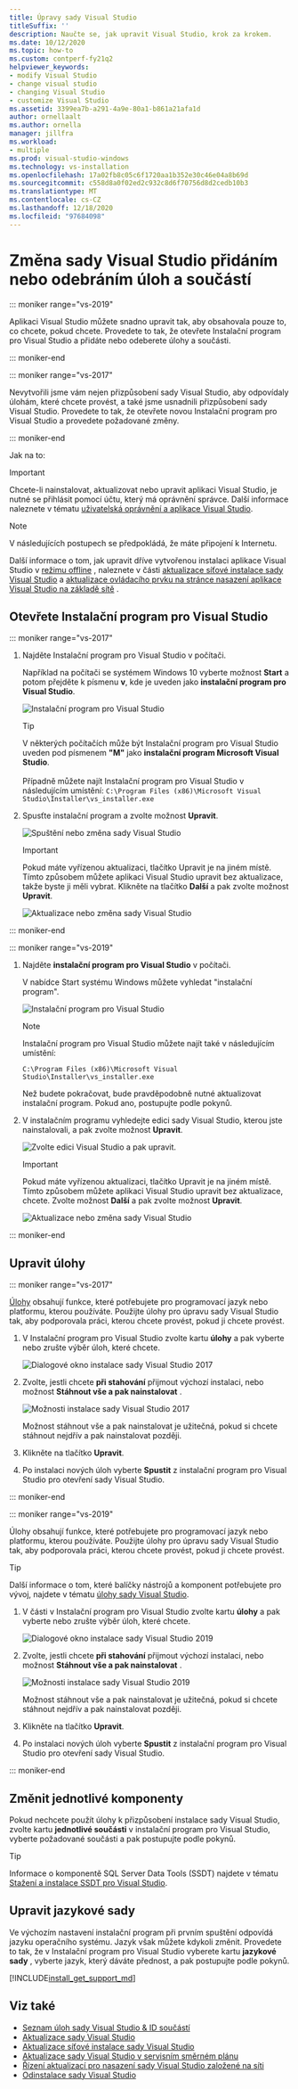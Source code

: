 ```yaml
---
title: Úpravy sady Visual Studio
titleSuffix: ''
description: Naučte se, jak upravit Visual Studio, krok za krokem.
ms.date: 10/12/2020
ms.topic: how-to
ms.custom: contperf-fy21q2
helpviewer_keywords:
- modify Visual Studio
- change visual studio
- changing Visual Studio
- customize Visual Studio
ms.assetid: 3399ea7b-a291-4a9e-80a1-b861a21afa1d
author: ornellaalt
ms.author: ornella
manager: jillfra
ms.workload:
- multiple
ms.prod: visual-studio-windows
ms.technology: vs-installation
ms.openlocfilehash: 17a02fb8c05c6f1720aa1b352e30c46e04a8b69d
ms.sourcegitcommit: c558d8a0f02ed2c932c8d6f70756d8d2cedb10b3
ms.translationtype: MT
ms.contentlocale: cs-CZ
ms.lasthandoff: 12/18/2020
ms.locfileid: "97684098"
---
```

# <a name="modify-visual-studio-by-adding-or-removing-workloads-and-components"></a>Změna sady Visual Studio přidáním nebo odebráním úloh a součástí

::: moniker range="vs-2019"

Aplikaci Visual Studio můžete snadno upravit tak, aby obsahovala pouze to, co chcete, pokud chcete. Provedete to tak, že otevřete Instalační program pro Visual Studio a přidáte nebo odeberete úlohy a součásti.

::: moniker-end

::: moniker range="vs-2017"

Nevytvořili jsme vám nejen přizpůsobení sady Visual Studio, aby odpovídaly úlohám, které chcete provést, a také jsme usnadnili přizpůsobení sady Visual Studio. Provedete to tak, že otevřete novou Instalační program pro Visual Studio a provedete požadované změny.

::: moniker-end

Jak na to:

>[!IMPORTANT]
>Chcete-li nainstalovat, aktualizovat nebo upravit aplikaci Visual Studio, je nutné se přihlásit pomocí účtu, který má oprávnění správce. Další informace naleznete v tématu [uživatelská oprávnění a aplikace Visual Studio](../ide/user-permissions-and-visual-studio.md).

>[!NOTE]
> V následujících postupech se předpokládá, že máte připojení k Internetu.
>
> Další informace o tom, jak upravit dříve vytvořenou instalaci aplikace Visual Studio v [režimu offline](create-an-offline-installation-of-visual-studio.md) , naleznete v části [aktualizace síťové instalace sady Visual Studio](update-a-network-installation-of-visual-studio.md) a [aktualizace ovládacího prvku na stránce nasazení aplikace Visual Studio na základě sítě](controlling-updates-to-visual-studio-deployments.md) .

## <a name="open-the-visual-studio-installer"></a>Otevřete Instalační program pro Visual Studio

::: moniker range="vs-2017"

1. Najděte Instalační program pro Visual Studio v počítači.

     Například na počítači se systémem Windows 10 vyberte možnost **Start** a potom přejděte k písmenu **v**, kde je uveden jako **instalační program pro Visual Studio**.

     ![Instalační program pro Visual Studio](media/locate-the-visual-studio-installer.png "Vyhledání instalačního programu Microsoft Visual Studio")

     >[!TIP]
     >V některých počítačích může být Instalační program pro Visual Studio uveden pod písmenem **"M"** jako **instalační program Microsoft Visual Studio**.<br/><br/> Případně můžete najít Instalační program pro Visual Studio v následujícím umístění: `C:\Program Files (x86)\Microsoft Visual Studio\Installer\vs_installer.exe`

1. Spusťte instalační program a zvolte možnost **Upravit**.

     ![Spuštění nebo změna sady Visual Studio](media/modify-visual-studio.png "Úpravy sady Visual Studio 2017")

     > [!IMPORTANT]
     > Pokud máte vyřízenou aktualizaci, tlačítko Upravit je na jiném místě. Tímto způsobem můžete aplikaci Visual Studio upravit bez aktualizace, takže byste ji měli vybrat. Klikněte na tlačítko **Další** a pak zvolte možnost **Upravit**.
     >
     > ![Aktualizace nebo změna sady Visual Studio](media/modify-or-update-visual-studio.png "Aktualizace nebo změna sady Visual Studio 2017")

::: moniker-end

::: moniker range="vs-2019"

1. Najděte **instalační program pro Visual Studio** v počítači.

     V nabídce Start systému Windows můžete vyhledat "instalační program".

     ![Instalační program pro Visual Studio](media/vs-2019/visual-studio-installer.png "Vyhledejte Instalační program pro Visual Studio")

     > [!NOTE]
     > Instalační program pro Visual Studio můžete najít také v následujícím umístění:
     >
     > `C:\Program Files (x86)\Microsoft Visual Studio\Installer\vs_installer.exe`

    Než budete pokračovat, bude pravděpodobně nutné aktualizovat instalační program. Pokud ano, postupujte podle pokynů.

1. V instalačním programu vyhledejte edici sady Visual Studio, kterou jste nainstalovali, a pak zvolte možnost **Upravit**.

     ![Zvolte edici Visual Studio a pak upravit.](media/vs-2019/vs-installer-modify.png "Zvolte edici Visual Studio 2019 a pak upravte")

     > [!IMPORTANT]
     > Pokud máte vyřízenou aktualizaci, tlačítko Upravit je na jiném místě. Tímto způsobem můžete aplikaci Visual Studio upravit bez aktualizace, chcete. Zvolte možnost **Další** a pak zvolte možnost **Upravit**.
     >
     > ![Aktualizace nebo změna sady Visual Studio](media/vs-2019/modify-update-visual-studio.png "Aktualizace nebo změna sady Visual Studio 2019")

::: moniker-end

## <a name="modify-workloads"></a>Upravit úlohy

::: moniker range="vs-2017"

 [Úlohy](https://visualstudio.microsoft.com/vs/support/selecting-workloads-visual-studio-2017/) obsahují funkce, které potřebujete pro programovací jazyk nebo platformu, kterou používáte. Použijte úlohy pro úpravu sady Visual Studio tak, aby podporovala práci, kterou chcete provést, pokud ji chcete provést.

1. V Instalační program pro Visual Studio zvolte kartu **úlohy** a pak vyberte nebo zrušte výběr úloh, které chcete.

    ![Dialogové okno instalace sady Visual Studio 2017](media/modify-workloads.png "Výběr úlohy v aplikaci Visual Studio 2019")

1. Zvolte, jestli chcete **při stahování** přijmout výchozí instalaci, nebo možnost **Stáhnout vše a pak nainstalovat** .

    ![Možnosti instalace sady Visual Studio 2017](media/vs-2019/vs-installer-choose-install-or-download.png "Zvolit instalaci během stahování nebo ke stažení a pozdější instalaci")

    Možnost stáhnout vše a pak nainstalovat je užitečná, pokud si chcete stáhnout nejdřív a pak nainstalovat později.

1. Klikněte na tlačítko **Upravit**.

1. Po instalaci nových úloh vyberte **Spustit** z instalační program pro Visual Studio pro otevření sady Visual Studio.

::: moniker-end

::: moniker range="vs-2019"

 Úlohy obsahují funkce, které potřebujete pro programovací jazyk nebo platformu, kterou používáte. Použijte úlohy pro úpravu sady Visual Studio tak, aby podporovala práci, kterou chcete provést, pokud ji chcete provést.

 > [!TIP]
>Další informace o tom, které balíčky nástrojů a komponent potřebujete pro vývoj, najdete v tématu [úlohy sady Visual Studio](https://visualstudio.microsoft.com/vs/#workloads).

1. V části v Instalační program pro Visual Studio zvolte kartu **úlohy** a pak vyberte nebo zrušte výběr úloh, které chcete.

    ![Dialogové okno instalace sady Visual Studio 2019](media/vs-2019/vs-installer-modify-workloads.png "Výběr úlohy v aplikaci Visual Studio 2019")

1. Zvolte, jestli chcete **při stahování** přijmout výchozí instalaci, nebo možnost **Stáhnout vše a pak nainstalovat** .

    ![Možnosti instalace sady Visual Studio 2019](media/vs-2019/vs-installer-choose-install-or-download.png "Zvolit instalaci během stahování nebo ke stažení a pozdější instalaci")

    Možnost stáhnout vše a pak nainstalovat je užitečná, pokud si chcete stáhnout nejdřív a pak nainstalovat později.

1. Klikněte na tlačítko **Upravit**.

1. Po instalaci nových úloh vyberte **Spustit** z instalační program pro Visual Studio pro otevření sady Visual Studio.

::: moniker-end

## <a name="modify-individual-components"></a>Změnit jednotlivé komponenty

Pokud nechcete použít úlohy k přizpůsobení instalace sady Visual Studio, zvolte kartu **jednotlivé součásti** v instalační program pro Visual Studio, vyberte požadované součásti a pak postupujte podle pokynů.

>[!TIP]
> Informace o komponentě SQL Server Data Tools (SSDT) najdete v tématu [Stažení a instalace SSDT pro Visual Studio](/sql/ssdt/download-sql-server-data-tools-ssdt?view=sql-server-ver15&preserve-view=true).

## <a name="modify-language-packs"></a>Upravit jazykové sady

Ve výchozím nastavení instalační program při prvním spuštění odpovídá jazyku operačního systému. Jazyk však můžete kdykoli změnit. Provedete to tak, že v Instalační program pro Visual Studio vyberete kartu **jazykové sady** , vyberte jazyk, který dáváte přednost, a pak postupujte podle pokynů.

[!INCLUDE[install_get_support_md](includes/install_get_support_md.md)]

## <a name="see-also"></a>Viz také

* [Seznam úloh sady Visual Studio & ID součástí](workload-and-component-ids.md)
* [Aktualizace sady Visual Studio](update-visual-studio.md)
* [Aktualizace síťové instalace sady Visual Studio](update-a-network-installation-of-visual-studio.md)
* [Aktualizace sady Visual Studio v servisním směrném plánu](update-servicing-baseline.md)
* [Řízení aktualizací pro nasazení sady Visual Studio založené na síti](controlling-updates-to-visual-studio-deployments.md)
* [Odinstalace sady Visual Studio](uninstall-visual-studio.md)
